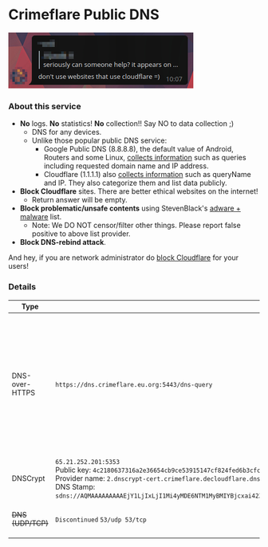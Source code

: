 # Crimeflare Public DNS

![](../../image/telegram/320b8067457ce8c47838c4a07fad670b.jpg)


### About this service

- **No** logs. **No** statistics! **No** collection!! Say NO to data collection ;)
  - DNS for any devices.
  - Unlike those popular public DNS service:
    - Google Public DNS (8.8.8.8), the default value of Android, Routers and some Linux, [collects information](https://web.archive.org/web/20230618153339/https://developers.google.com/speed/public-dns/privacy) such as queries including requested domain name and IP address.
    - Cloudflare (1.1.1.1) also [collects information](https://web.archive.org/web/20230626025054/https://developers.cloudflare.com/1.1.1.1/privacy/public-dns-resolver/) such as queryName and IP. They also categorize them and list data publicly.
- **Block Cloudflare** sites. There are better ethical websites on the internet!
  - Return answer will be empty.
- **Block problematic/unsafe contents** using StevenBlack's [adware + malware](https://github.com/StevenBlack/hosts/blob/master/readme.md) list.
  - Note: We DO NOT censor/filter other things. Please report false positive to above list provider.
- **Block DNS-rebind attack**.

And hey, if you are network administrator do [block Cloudflare](../block_cloudflare_with/dns.md) for your users!


### Details


| Type | Value | Note |
| --- | --- | --- |
| DNS-over-HTTPS | `https://dns.crimeflare.eu.org:5443/dns-query` | ![](../../image/dnsset-doh.jpg)<br>`curl -v --doh-url https://dns.crimeflare.eu.org:5443/dns-query https://www.youtube.com/robots.txt` |
| DNSCrypt | `65.21.252.201:5353`<br>Public key: `4c2180637316a2e36654cb9ce53915147cf824fed6b3cfcb83a39b7a036172c3`<br>Provider name: `2.dnscrypt-cert.crimeflare.decloudflare.dns`<br>DNS Stamp:<br>`sdns://AQMAAAAAAAAAEjY1LjIxLjI1Mi4yMDE6NTM1MyBMIYBjcxai42ZUy5zlORUUfPgk_tazz8uDo5t6A2FywysyLmRuc2NyeXB0LWNlcnQuY3JpbWVmbGFyZS5kZWNsb3VkZmxhcmUuZG5z` |
| ~~DNS (UDP/TCP)~~ | `Discontinued` `53/udp 53/tcp` | TCP is rate-limited softly.<br>Port 53 is [unencypted DNS](https://en.wikipedia.org/wiki/Domain_Name_System).<br>You should use encrypted protocol mentioned above if you can. |
